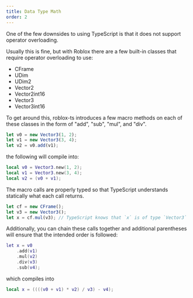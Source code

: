 ```yaml
---
title: Data Type Math
order: 2
---
```

One of the few downsides to using TypeScript is that it does not support operator overloading.

Usually this is fine, but with Roblox there are a few built-in classes that require operator overloading to use:
- CFrame
- UDim
- UDim2
- Vector2
- Vector2int16
- Vector3
- Vector3int16

To get around this, roblox-ts introduces a few macro methods on each of these classes in the form of "add", "sub", "mul", and "div".

```ts
let v0 = new Vector3(1, 2);
let v1 = new Vector3(3, 4);
let v2 = v0.add(v1);
```

the following will compile into:
```lua
local v0 = Vector3.new(1, 2);
local v1 = Vector3.new(3, 4);
local v2 = (v0 + v1);
```

The macro calls are properly typed so that TypeScript understands statically what each call returns.
```ts
let cf = new CFrame();
let v3 = new Vector3();
let x = cf.mul(v3); // TypeScript knows that `x` is of type `Vector3`
```

Additionally, you can chain these calls together and additional parentheses will ensure that the intended order is followed:
```lua
let x = v0
    .add(v1)
    .mul(v2)
    .div(v3)
    .sub(v4);
```

which compiles into
```lua
local x = ((((v0 + v1) * v2) / v3) - v4);
```
